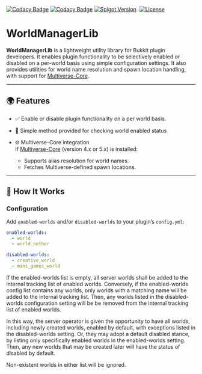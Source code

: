 [![Codacy Badge](https://app.codacy.com/project/badge/Grade/5bc5707682204db49ec1721cc0c5ca43)](https://app.codacy.com/gh/winterhavenmc/WorldManagerLib/dashboard?utm_source=gh&utm_medium=referral&utm_content=&utm_campaign=Badge_grade)
[![Codacy Badge](https://app.codacy.com/project/badge/Coverage/5bc5707682204db49ec1721cc0c5ca43)](https://app.codacy.com/gh/winterhavenmc/WorldManagerLib/dashboard?utm_source=gh&utm_medium=referral&utm_content=&utm_campaign=Badge_coverage)
[![Spigot Version](https://badgen.net/static/spigot-api/1.21.7?color=yellow)](https://spigotmc.org)
&nbsp;[![License](https://badgen.net/static/license/GPLv3)](https://www.gnu.org/licenses/gpl-3.0)

# WorldManagerLib

**WorldManagerLib** is a lightweight utility library for Bukkit plugin developers. It enables plugin functionality to be selectively enabled or disabled on a per-world basis using simple configuration settings. It also provides utilities for world name resolution and spawn location handling, with support for [Multiverse-Core](https://mvplugins.org).

---

## 🌍 Features

- ✅ Enable or disable plugin functionality on a per world basis.  

- 🔧 Simple method provided for checking world enabled status  

- 🌐 Multiverse-Core integration  
  If [Multiverse-Core](https://github.com/Multiverse/Multiverse-Core) (version 4.x or 5.x) is installed:
    - Supports alias resolution for world names.
    - Fetches Multiverse-defined spawn locations.

---

## 🔧 How It Works

### Configuration

Add `enabled-worlds` and/or `disabled-worlds` to your plugin’s `config.yml`:

```yaml
enabled-worlds:
  - world
  - world_nether

disabled-worlds:
  - creative_world
  - mini_games_world
```

If the enabled-worlds list is empty, all server worlds shall be added to the internal tracking list of enabled worlds.
Conversely, if the enabled-worlds config list contains any worlds, only worlds with a matching name will be added 
to the internal tracking list.
Then, any worlds listed in the disabled-worlds configuration setting will be be removed from the internal tracking list
of enabled worlds.

In this way, the server operator is given the opportunity to have all worlds, including newly created worlds,
enabled by default, with exceptions listed in the disabled-worlds setting. Or, they may adopt a default disabled stance,
by listing only specifically enabled worlds in the enabled-worlds setting. Then, any new worlds that may be created later
will have the status of disabled by default.

Non-existent worlds in either list will be ignored.

